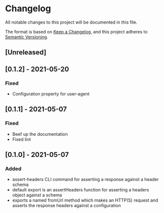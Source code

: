 # Changelog
All notable changes to this project will be documented in this file.

The format is based on [Keep a Changelog](https://keepachangelog.com/en/1.0.0/),
and this project adheres to [Semantic Versioning](https://semver.org/spec/v2.0.0.html).

## [Unreleased]

## [0.1.2] - 2021-05-20

### Fixed

- Configuration property for user-agent

## [0.1.1] - 2021-05-07

### Fixed

- Beef up the documentation
- Fixed lint

## [0.1.0] - 2021-05-07

### Added

- assert-headers CLI command for asserting a response against a header schema
- default export is an assertHeaders function for asserting a headers object against a schema
- exports a named fromUrl method which makes an HTTP(S) request and asserts the response headers against a configuration
